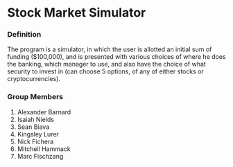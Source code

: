 # Stock Market Simulator

### Definition

The program is a simulator, in which the user is allotted an initial sum of funding ($100,000), and is presented with various choices of where he does the banking, which manager to use, and also have the choice of what security to invest in (can choose 5 options, of any of either stocks or cryptocurrencies).

### Group Members

1. Alexander Barnard
2. Isaiah Nields
3. Sean Biava
4. Kingsley Lurer
5. Nick Fichera
6. Mitchell Hammack
7. Marc Fischzang
